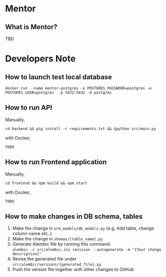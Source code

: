 # Mentor

## What is Mentor?
TBD

# Developers Note

## How to launch test local database
```
docker run --name mentor-postgres -e POSTGRES_PASSWORD=postgres -e POSTGRES_USER=postgres  -p 5432:5432 -d postgres
```

## How to run API
Manually,
``` 
cd backend && pip install -r requirements.txt && &python src/main.py
```
with Docker,
``` 
TODO
```

## How to run Frontend application
Manually,
```
cd frontend && npm build && npm start
```
with Docker,
```
TODO
```

## How to make changes in DB schema, tables
1. Make the change in `orm_models/db_models.py` (e.g. Add table, change column name etc..)  
2. Make the change in `shemas/{table_name}.py`  
3. Generate Alembic file by running this command  
`alembic -c src/alembic.ini revision --autogenerate -m "{Your change description}"`
4. Revise the generated file under `src/alembic/versions/{generated_file}.py`
5. Push the version file together with other changes to GitHub